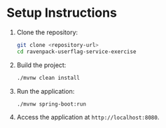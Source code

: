 # Setup Instructions

1. Clone the repository:

   ```bash
   git clone <repository-url>
   cd ravenpack-userflag-service-exercise
   ```

2. Build the project:

   ```bash
   ./mvnw clean install
   ```

3. Run the application:

   ```bash
   ./mvnw spring-boot:run
   ```

4. Access the application at `http://localhost:8080`.
